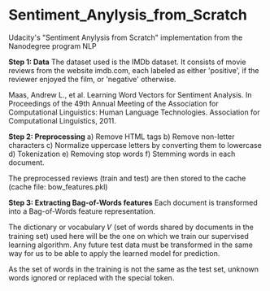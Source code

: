 # Sentiment_Anylysis_from_Scratch
Udacity's "Sentiment Anylysis from Scratch" implementation from the Nanodegree program NLP

__Step 1: Data__
The dataset used is the IMDb dataset. It consists of movie reviews from the website imdb.com, each labeled as either 'positive', if the reviewer enjoyed the film, or 'negative' otherwise.

Maas, Andrew L., et al. Learning Word Vectors for Sentiment Analysis. In Proceedings of the 49th Annual Meeting of the Association for Computational Linguistics: Human Language Technologies. Association for Computational Linguistics, 2011.

__Step 2: Preprocessing__
a) Remove HTML tags
b) Remove non-letter characters
c) Normalize uppercase letters by converting them to lowercase
d) Tokenization
e) Removing stop words
f) Stemming words in each document.

The preprocessed reviews (train and test) are then stored to the cache (cache file: bow_features.pkl)

__Step 3: Extracting Bag-of-Words features__
Each document is transformed into a Bag-of-Words feature representation.

The dictionary or vocabulary  𝑉  (set of words shared by documents in the training set) used here will be the one on which we train our supervised learning algorithm. Any future test data must be transformed in the same way for us to be able to apply the learned model for prediction.


As the set of words in the training is not the same as the test set, unknown words ignored or replaced with the special <UNK> token.
